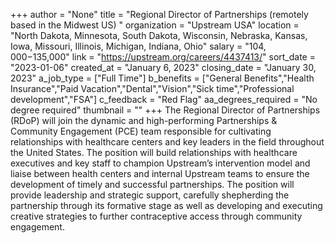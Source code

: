 +++
author = "None"
title = "Regional Director of Partnerships (remotely based in the Midwest US) "
organization = "Upstream USA"
location = "North Dakota, Minnesota, South Dakota, Wisconsin, Nebraska, Kansas, Iowa, Missouri, Illinois, Michigan, Indiana, Ohio"
salary = "$104,000-$135,000"
link = "https://upstream.org/careers/4437413/"
sort_date = "2023-01-06"
created_at = "January 6, 2023"
closing_date = "January 30, 2023"
a_job_type = ["Full Time"]
b_benefits = ["General Benefits","Health Insurance","Paid Vacation","Dental","Vision","Sick time","Professional development","FSA"]
c_feedback = "Red Flag"
aa_degrees_required = "No degree required"
thumbnail = ""
+++
The Regional Director of Partnerships (RDoP) will join the dynamic and high-performing Partnerships & Community Engagement (PCE) team responsible for cultivating relationships with healthcare centers and key leaders in the field throughout the United States. The position will build relationships with healthcare executives and key staff to champion Upstream’s intervention model and liaise between health centers and internal Upstream teams to ensure the development of timely and successful partnerships. The position will provide leadership and strategic support, carefully shepherding the partnership through its formative stage as well as developing and executing creative strategies to further contraceptive access through community engagement.